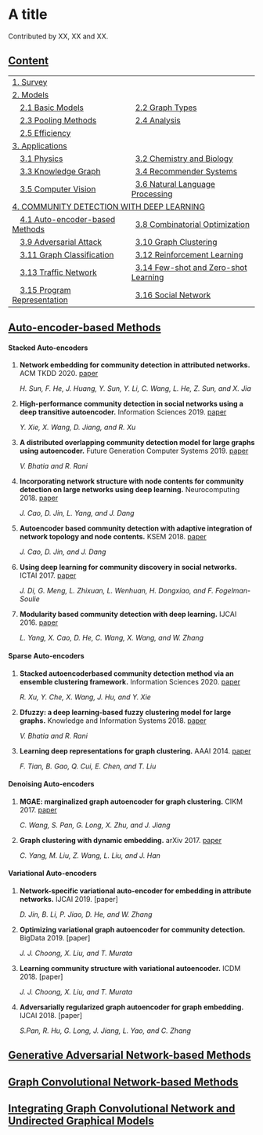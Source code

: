 # A title

Contributed by XX, XX and XX.

## [Content](#content)
<table>
<tr><td colspan="2"><a href="#survey-papers"><a href="">1. Survey</a></td></tr> 
<tr><td colspan="2"><a href="#models">2. Models</a></td></tr>
<tr>
    <td>&emsp;<a href="#basic-models">2.1 Basic Models</a></td>
    <td>&ensp;<a href="#graph-types">2.2 Graph Types</a></td>
</tr>
<tr>
    <td>&emsp;<a href="#pooling-methods">2.3 Pooling Methods</a></td>
    <td>&ensp;<a href="#analysis">2.4 Analysis</a></td>
</tr>
<tr>
    <td>&emsp;<a href="#efficiency">2.5 Efficiency</a></td>
    <td>&ensp;</td>
</tr>
<tr><td colspan="2"><a href="#applications">3. Applications</a></td></tr> 
<tr>
    <td>&emsp;<a href="#physics">3.1 Physics</a></td>
    <td>&ensp;<a href="#chemistry-and-biology">3.2 Chemistry and Biology</a></td>
</tr> 
<tr>
    <td>&emsp;<a href="#knowledge-graph">3.3 Knowledge Graph</a></td>
    <td>&ensp;<a href="#recommender-systems">3.4 Recommender Systems</a></td>
</tr>
<tr>
    <td>&emsp;<a href="#computer-vision">3.5 Computer Vision</a></td>
    <td>&ensp;<a href="#natural-language-processing">3.6 Natural Language Processing</a></td>
</tr> 
<tr><td colspan="2"><a href="#ch4">4. COMMUNITY DETECTION WITH DEEP LEARNING</a></td></tr> 
<tr>
    <td>&emsp;<a href="#AE">4.1 Auto-encoder-based Methods</a></td>
    <td>&ensp;<a href="#combinatorial-optimization">3.8 Combinatorial Optimization</a></td>
</tr> 
<tr>
    <td>&emsp;<a href="#adversarial-attack">3.9 Adversarial Attack</a></td>
    <td>&ensp;<a href="#graph-clustering">3.10 Graph Clustering</a></td>
</tr>
<tr>
    <td>&emsp;<a href="#graph-classification">3.11 Graph Classification</a></td>
    <td>&ensp;<a href="#reinforcement-learning">3.12 Reinforcement Learning</a></td>
</tr>
<tr>
    <td>&emsp;<a href="#traffic-network">3.13 Traffic Network</a></td>
    <td>&ensp;<a href="#few-shot-and-zero-shot-learning">3.14 Few-shot and Zero-shot Learning</a></td>
</tr>
<tr>
    <td>&emsp;<a href="#program-representation">3.15 Program Representation</a></td>
    <td>&ensp;<a href="#social-network">3.16 Social Network</a></td>
</tr> 
</table>

## [Auto-encoder-based Methods](#AE)
#### Stacked Auto-encoders

1. **Network embedding for community detection in attributed networks.** ACM TKDD 2020. [paper]()

     *H. Sun, F. He, J. Huang, Y. Sun, Y. Li, C. Wang, L. He, Z. Sun, and X. Jia*
     
1. **High-performance community detection in social networks using a deep transitive autoencoder.** Information Sciences 2019. [paper]()

     *Y. Xie, X. Wang, D. Jiang, and R. Xu*
     
1. **A distributed overlapping community detection model for large graphs using autoencoder.** Future Generation Computer Systems 2019. [paper]()

     *V. Bhatia and R. Rani*

1. **Incorporating network structure with node contents for community detection on large networks using deep learning.** Neurocomputing 2018. [paper]()

    *J. Cao, D. Jin, L. Yang, and J. Dang*

1. **Autoencoder based community detection with adaptive integration of network topology and node contents.** KSEM 2018. [paper]()

     *J. Cao, D. Jin, and J. Dang*
    
1. **Using deep learning for community discovery in social networks.** ICTAI 2017. [paper]()

     *J. Di, G. Meng, L. Zhixuan, L. Wenhuan, H. Dongxiao, and F. Fogelman-Soulie*
  
1. **Modularity based community detection with deep learning.** IJCAI 2016. [paper](https://www.ijcai.org/Proceedings/16/Papers/321.pdf)

    *L. Yang, X. Cao, D. He, C. Wang, X. Wang, and W. Zhang*
    
#### Sparse Auto-encoders
     
1. **Stacked autoencoderbased community detection method via an ensemble clustering framework.** Information Sciences 2020. [paper]()

     *R. Xu, Y. Che, X. Wang, J. Hu, and Y. Xie*
     
1. **Dfuzzy: a deep learning-based fuzzy clustering model for large graphs.** Knowledge and Information Systems 2018. [paper]()

     *V. Bhatia and R. Rani*
 
1. **Learning deep representations for graph clustering.** AAAI 2014. [paper]()
 
     *F. Tian, B. Gao, Q. Cui, E. Chen, and T. Liu*
    
#### Denoising Auto-encoders

1. **MGAE: marginalized graph autoencoder for graph clustering.** CIKM 2017. [paper]()

     *C. Wang, S. Pan, G. Long, X. Zhu, and J. Jiang*
     
1. **Graph clustering with dynamic embedding.** arXiv 2017. [paper]()

     *C. Yang, M. Liu, Z. Wang, L. Liu, and J. Han*
     
#### Variational Auto-encoders

1. **Network-specific
variational auto-encoder for embedding in attribute networks.** IJCAI 2019. [paper]

     *D. Jin, B. Li, P. Jiao, D. He, and W. Zhang*
     
1. **Optimizing variational graph autoencoder for community detection.** BigData 2019. [paper]

     *J. J. Choong, X. Liu, and T. Murata*
     
1. **Learning community structure with variational autoencoder.** ICDM 2018. [paper]

     *J. J. Choong, X. Liu, and T. Murata*

1. **Adversarially regularized graph autoencoder for graph embedding.** IJCAI 2018. [paper]

     *S.Pan, R. Hu, G. Long, J. Jiang, L. Yao, and C. Zhang*

## [Generative Adversarial Network-based Methods](#content)

## [Graph Convolutional Network-based Methods](#content)

## [Integrating Graph Convolutional Network and Undirected Graphical Models](#content)




















 
